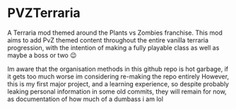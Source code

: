 # PVZTerraria
 A Terraria mod themed around the Plants vs Zombies franchise. 
 This mod aims to add PvZ themed content throughout the entire vanilla terraria progression, with the intention of making a fully playable class as well as maybe a boss or two 😉

Im aware that the organisation methods in this github repo is hot garbage, if it gets too much worse im considering re-making the repo entirely
However, this is my first major project, and a learning experience, so despite probably leaking personal information in some old commits, they will remain for now, as documentation of how much of a dumbass i am lol
